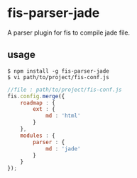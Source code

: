 # fis-parser-jade

A parser plugin for fis to compile jade file.

## usage

    $ npm install -g fis-parser-jade
    $ vi path/to/project/fis-conf.js

```javascript
//file : path/to/project/fis-conf.js
fis.config.merge({
    roadmap : {
        ext : {
            md : 'html'
        }
    },
    modules : {
        parser : {
            md : 'jade'
        }
    }
});
